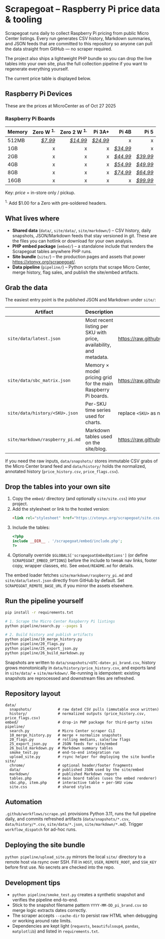# Scrapegoat – Raspberry Pi price data & tooling

Scrapegoat runs daily to collect Raspberry Pi pricing from public Micro Center listings. Every run generates CSV history, Markdown summaries, and JSON feeds that are committed to this repository so anyone can pull the data straight from GitHub — no scraper required.

The project also ships a lightweight PHP bundle so you can drop the live tables into your own site, plus the full collection pipeline if you want to regenerate everything yourself.

The current price table is displayed below.

<!-- pi-table:start -->

## Raspberry Pi Devices

These are the prices at MicroCenter as of Oct 27 2025

### Raspberry Pi Boards

|Memory|Zero W <sup>1.</sup>|Zero 2 W <sup>1.</sup>|Pi 3A+|Pi 4B|Pi 5|
|:-|-:|-:|-:|-:|-:|
|512MB|[*$7.99*](https://www.microcenter.com/product/486575/raspberry-pi-zero-w-microcontroller-development-board)|[*$14.99*](https://www.microcenter.com/product/643085/raspberry-pi-zero-2-w)|[*$24.99*](https://www.microcenter.com/product/514076/raspberry-pi-3-model-a-board)|x|x|
|1GB|x|x|x|[*$34.99*](https://www.microcenter.com/product/665122/raspberry-pi-4-model-b)|x|
|2GB|x|x|x|[*$44.99*](https://www.microcenter.com/product/621439/raspberry-pi-4-model-b)|[*$39.99*](https://www.microcenter.com/product/683269/raspberry-pi-5)|
|4GB|x|x|x|[*$54.99*](https://www.microcenter.com/product/637834/raspberry-pi-4-model-b)|[*$49.99*](https://www.microcenter.com/product/673712/raspberry-pi-5)|
|8GB|x|x|x|[*$74.99*](https://www.microcenter.com/product/622539/raspberry-pi-4-model-b)|[*$64.99*](https://www.microcenter.com/product/673711/raspberry-pi-5)|
|16GB|x|x|x|x|[*$99.99*](https://www.microcenter.com/product/702590/raspberry-pi-5)|

Key: *price* = in-store only / pickup.

<sup>1.</sup> Add $1.00 for a Zero with pre-soldered headers.

<!-- pi-table:end -->

## What lives where

- **Shared data** (`data/`, `site/data/`, `site/markdown/`) – CSV history, daily snapshots, JSON/Markdown feeds that stay versioned in git. These are the files you can hotlink or download for your own analysis.
- **PHP embed package** (`embed/`) – a standalone include that renders the Scrapegoat tables anywhere PHP runs.
- **Site bundle** (`site/`) – the production pages and assets that power <https://xtonyx.org/scrapegoat/>.
- **Data pipeline** (`pipeline/`) – Python scripts that scrape Micro Center, merge history, flag sales, and publish the site/embed artifacts.

## Grab the data

The easiest entry point is the published JSON and Markdown under `site/`:

| Artifact                        | Description                                                         | Raw URL                                                                                        |
| ------------------------------- | ------------------------------------------------------------------- | ---------------------------------------------------------------------------------------------- |
| `site/data/latest.json`         | Most recent listing per SKU with price, availability, and metadata. | <https://raw.githubusercontent.com/omgsideburns/scrapegoat/main/site/data/latest.json>         |
| `site/data/sbc_matrix.json`     | Memory × model pricing grid for the main Raspberry Pi boards.       | <https://raw.githubusercontent.com/omgsideburns/scrapegoat/main/site/data/sbc_matrix.json>     |
| `site/data/history/<SKU>.json`  | Per-SKU time series used for charts.                                | replace `<SKU>` as needed                                                                      |
| `site/markdown/raspberry_pi.md` | Markdown tables used on the site/blog.                              | <https://raw.githubusercontent.com/omgsideburns/scrapegoat/main/site/markdown/raspberry_pi.md> |

If you need the raw inputs, `data/snapshots/` stores immutable CSV grabs of the Micro Center brand feed and `data/history/` holds the normalized, annotated history (`price_history.csv`, `price_flags.csv`).

## Drop the tables into your own site

1. Copy the `embed/` directory (and optionally `site/site.css`) into your project.
2. Add the stylesheet or link to the hosted version:
   ```html
   <link rel="stylesheet" href="https://xtonyx.org/scrapegoat/site.css" />
   ```
3. Include the tables:
   ```php
   <?php
   include __DIR__ . '/scrapegoat/embed/include.php';
   ?>
   ```
4. Optionally override `$GLOBALS['scrapegoatEmbedOptions']` (or define `SCRAPEGOAT_EMBED_OPTIONS`) before the include to tweak nav links, footer copy, wrapper classes, etc. See `embed/README.md` for details.

The embed loader fetches `site/markdown/raspberry_pi.md` and `site/data/latest.json` directly from GitHub by default. Set `SCRAPEGOAT_REMOTE_BASE_URL` if you mirror the assets elsewhere.

## Run the pipeline yourself

```bash
pip install -r requirements.txt

# 1. Scrape the Micro Center Raspberry Pi listings
python pipeline/search.py --pages 1

# 2. Build history and publish artifacts
python pipeline/10_merge_history.py
python pipeline/20_flags.py
python pipeline/25_export_json.py
python pipeline/26_build_markdown.py
```

Snapshots are written to `data/snapshots/<UTC-date>_pi_brand.csv`, history grows monotonically in `data/history/price_history.csv`, and exports land in `site/data/` + `site/markdown/`. Re-running is idempotent: existing snapshots are reprocessed and downstream files are refreshed.

## Repository layout

```
data/
  snapshots/            # raw dated CSV pulls (immutable once written)
  history/              # normalized outputs (price_history.csv, price_flags.csv)
embed/                  # drop-in PHP package for third-party sites
pipeline/
  search.py             # Micro Center scraper CLI
  10_merge_history.py   # merge + normalize snapshots
  20_flags.py           # rolling medians, sale/low flags
  25_export_json.py     # JSON feeds for site/embed
  26_build_markdown.py  # Markdown summary tables
  smoke_test.py         # end-to-end integration run
  upload_site.py        # rsync helper for deploying the site bundle
site/
  chrome/               # optional header/footer fragments
  data/                 # published JSON used by the site/embed
  markdown/             # published Markdown report
  tables.php            # main board tables (uses the embed renderer)
  sbc.php, item.php     # interactive table + per-SKU view
  site.css              # shared styles
```

## Automation

`.github/workflows/scrape.yml` provisions Python 3.11, runs the full pipeline daily, and commits refreshed artifacts (`data/snapshots/*.csv`, `data/history/*.csv`, `site/data/*.json`, `site/markdown/*.md`). Trigger `workflow_dispatch` for ad-hoc runs.

## Deploying the site bundle

`python pipeline/upload_site.py` mirrors the local `site/` directory to a remote host via rsync over SSH. Fill in `HOST`, `USER`, `REMOTE_ROOT`, and `SSH_KEY` before first use. No secrets are checked into the repo.

## Development tips

- `python pipeline/smoke_test.py` creates a synthetic snapshot and verifies the pipeline end-to-end.
- Stick to the snapshot filename pattern `YYYY-MM-DD_pi_brand.csv` so merge logic extracts dates correctly.
- The scraper accepts `--cache-dir` to persist raw HTML when debugging or working around rate limits.
- Dependencies are kept light (`requests`, `beautifulsoup4`, `pandas`, `matplotlib`) and listed in `requirements.txt`.
